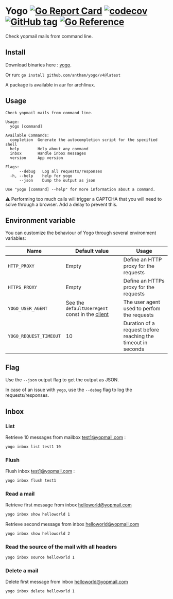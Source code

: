 # Yogo [![Go Report Card](https://goreportcard.com/badge/github.com/antham/yogo)](https://goreportcard.com/report/github.com/antham/yogo) [![codecov](https://codecov.io/gh/antham/yogo/branch/master/graph/badge.svg)](https://codecov.io/gh/antham/yogo) [![GitHub tag](https://img.shields.io/github/tag/antham/yogo.svg)]() [![Go Reference](https://pkg.go.dev/badge/github.com/antham/yogo.svg)](https://pkg.go.dev/github.com/antham/yogo)

Check yopmail mails from command line.

## Install

Download binaries here : [yogo](https://github.com/antham/yogo/releases/).

Or run:
`go install github.com/antham/yogo/v4@latest`

A package is available in aur for archlinux.

## Usage

```
Check yopmail mails from command line.

Usage:
  yogo [command]

Available Commands:
  completion  Generate the autocompletion script for the specified shell
  help        Help about any command
  inbox       Handle inbox messages
  version     App version

Flags:
      --debug   Log all requests/responses
  -h, --help    help for yogo
      --json    Dump the output as json

Use "yogo [command] --help" for more information about a command.

```

⚠️ Performing too much calls will trigger a CAPTCHA that you will need to solve through a browser. Add a delay to prevent this.

## Environment variable

You can customize the behaviour of Yogo through several environment variables:

| Name                   | Default value                                                                                                          | Usage                                                        |
|------------------------|------------------------------------------------------------------------------------------------------------------------|--------------------------------------------------------------|
| `HTTP_PROXY`           | Empty                                                                                                                  | Define an HTTP proxy for the requests                        |
| `HTTPS_PROXY`          | Empty                                                                                                                  | Define an HTTPs proxy for the requests                       |
| `YOGO_USER_AGENT`      | See the `defaultUserAgent` const in the [client](https://github.com/antham/yogo/blob/master/internal/client/client.go) | The user agent used to perfom the requests                   |
| `YOGO_REQUEST_TIMEOUT` | 10                                                                                                                     | Duration of a request before reaching the timeout in seconds |

## Flag

Use the `--json` output flag to get the output as JSON.

In case of an issue with `yogo`, use the `--debug` flag to log the requests/responses.

## Inbox

### List

Retrieve 10 messages from mailbox test1@yopmail.com :

```bash
yogo inbox list test1 10
```

### Flush

Flush inbox test1@yopmail.com :

```bash
yogo inbox flush test1
```

### Read a mail

Retrieve first message from inbox helloworld@yopmail.com

```bash
yogo inbox show helloworld 1
```

Retrieve second message from inbox helloworld@yopmail.com

```bash
yogo inbox show helloworld 2
```

### Read the source of the mail with all headers

```bash
yogo inbox source helloworld 1
```

### Delete a mail

Delete first message from inbox helloworld@yopmail.com

```bash
yogo inbox delete helloworld 1
```
